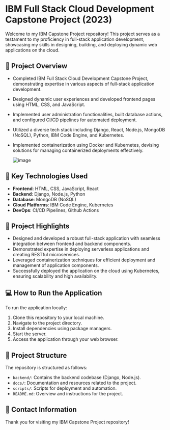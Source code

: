 # IBM Full Stack Cloud Development Capstone Project (2023)

Welcome to my IBM Capstone Project repository! This project serves as a testament to my proficiency in full-stack application development, showcasing my skills in designing, building, and deploying dynamic web applications on the cloud.

## 🚀 Project Overview

- Completed IBM Full Stack Cloud Development Capstone Project, demonstrating expertise in various aspects of full-stack application development.
- Designed dynamic user experiences and developed frontend pages using HTML, CSS, and JavaScript.
- Implemented user administration functionalities, built database actions, and configured CI/CD pipelines for automated deployment.
- Utilized a diverse tech stack including Django, React, Node.js, MongoDB (NoSQL), Python, IBM Code Engine, and Kubernetes.
- Implemented containerization using Docker and Kubernetes, devising solutions for managing containerized deployments effectively.

  ![image](https://github.com/crash1604/agfzb-CloudAppDevelopment_Capstone/assets/39547126/e38e1bab-ab88-4c68-a2a3-c2e6554903fb)


## 🔑 Key Technologies Used

- **Frontend**: HTML, CSS, JavaScript, React
- **Backend**: Django, Node.js, Python
- **Database**: MongoDB (NoSQL)
- **Cloud Platforms**: IBM Code Engine, Kubernetes
- **DevOps**: CI/CD Pipelines, Github Actions

## 🌟 Project Highlights

- Designed and developed a robust full-stack application with seamless integration between frontend and backend components.
- Demonstrated expertise in deploying serverless applications and creating RESTful microservices.
- Leveraged containerization techniques for efficient deployment and management of application components.
- Successfully deployed the application on the cloud using Kubernetes, ensuring scalability and high availability.

## 💻 How to Run the Application

To run the application locally:

1. Clone this repository to your local machine.
2. Navigate to the project directory.
3. Install dependencies using package managers.
4. Start the server.
5. Access the application through your web browser.

## 📂 Project Structure

The repository is structured as follows:

- `backend/`: Contains the backend codebase (Django, Node.js).
- `docs/`: Documentation and resources related to the project.
- `scripts/`: Scripts for deployment and automation.
- `README.md`: Overview and instructions for the project.

## 📧 Contact Information

Thank you for visiting my IBM Capstone Project repository!
